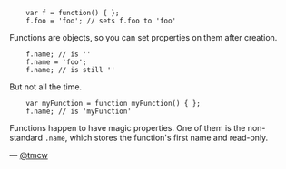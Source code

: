 ```
    var f = function() { };
    f.foo = 'foo'; // sets f.foo to 'foo'
```

Functions are objects, so you can set properties on them after creation.

```
    f.name; // is ''
    f.name = 'foo';
    f.name; // is still ''
```

But not all the time.

```
    var myFunction = function myFunction() { };
    f.name; // is 'myFunction'
```

Functions happen to have magic properties. One of them is the non-standard `.name`,
which stores the function's first name and read-only.

— [@tmcw][1]

[1]:https://twitter.com/tmcw
